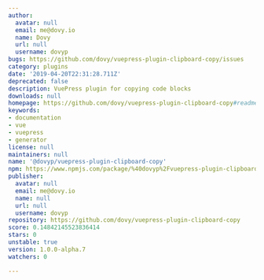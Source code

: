```yaml
---
author:
  avatar: null
  email: me@dovy.io
  name: Dovy
  url: null
  username: dovyp
bugs: https://github.com/dovy/vuepress-plugin-clipboard-copy/issues
category: plugins
date: '2019-04-20T22:31:28.711Z'
deprecated: false
description: VuePress plugin for copying code blocks
downloads: null
homepage: https://github.com/dovy/vuepress-plugin-clipboard-copy#readme
keywords:
- documentation
- vue
- vuepress
- generator
license: null
maintainers: null
name: '@dovyp/vuepress-plugin-clipboard-copy'
npm: https://www.npmjs.com/package/%40dovyp%2Fvuepress-plugin-clipboard-copy
publisher:
  avatar: null
  email: me@dovy.io
  name: null
  url: null
  username: dovyp
repository: https://github.com/dovy/vuepress-plugin-clipboard-copy
score: 0.14842145523836414
stars: 0
unstable: true
version: 1.0.0-alpha.7
watchers: 0

---
```


